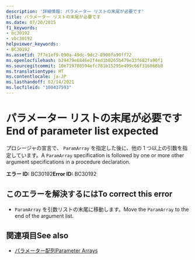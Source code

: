 ```yaml
---
description: '詳細情報: パラメーター リストの末尾が必要です'
title: パラメーター リストの末尾が必要です
ms.date: 07/20/2015
f1_keywords:
- bc30192
- vbc30192
helpviewer_keywords:
- BC30192
ms.assetid: 7f7e1ef9-090a-49dc-9dc2-8900fa90ff72
ms.openlocfilehash: b29479e6846e2f4ed1b0265b479e33f682fa90f1
ms.sourcegitcommit: 10e719780594efc781b15295e499c66f316068b8
ms.translationtype: HT
ms.contentlocale: ja-JP
ms.lasthandoff: 02/14/2021
ms.locfileid: "100437593"
---
```

# <a name="end-of-parameter-list-expected"></a><span data-ttu-id="6e537-103">パラメーター リストの末尾が必要です</span><span class="sxs-lookup"><span data-stu-id="6e537-103">End of parameter list expected</span></span>

<span data-ttu-id="6e537-104">プロシージャの宣言で、 `ParamArray` を指定した後に、他の 1 つ以上の引数を指定しています。</span><span class="sxs-lookup"><span data-stu-id="6e537-104">A `ParamArray` specification is followed by one or more other argument specifications in a procedure declaration.</span></span>  
  
 <span data-ttu-id="6e537-105">**エラー ID:** BC30192</span><span class="sxs-lookup"><span data-stu-id="6e537-105">**Error ID:** BC30192</span></span>  
  
## <a name="to-correct-this-error"></a><span data-ttu-id="6e537-106">このエラーを解決するには</span><span class="sxs-lookup"><span data-stu-id="6e537-106">To correct this error</span></span>  
  
- <span data-ttu-id="6e537-107">`ParamArray` を引数リストの末尾に移動します。</span><span class="sxs-lookup"><span data-stu-id="6e537-107">Move the `ParamArray` to the end of the argument list.</span></span>  
  
## <a name="see-also"></a><span data-ttu-id="6e537-108">関連項目</span><span class="sxs-lookup"><span data-stu-id="6e537-108">See also</span></span>

- [<span data-ttu-id="6e537-109">パラメーター配列</span><span class="sxs-lookup"><span data-stu-id="6e537-109">Parameter Arrays</span></span>](../programming-guide/language-features/procedures/parameter-arrays.md)
